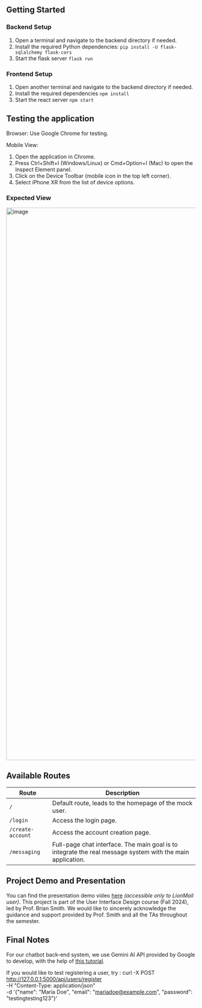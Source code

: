 ## Getting Started

### Backend Setup
1. Open a terminal and navigate to the backend directory if needed.
2. Install the required Python dependencies: `pip install -U flask-sqlalchemy flask-cors`
3. Start the flask server `flask run`

### Frontend Setup
1. Open another terminal and navigate to the backend directory if needed.
2. Install the required dependencies `npm install`
3. Start the react server `npm start`

## Testing the application
Browser: Use Google Chrome for testing.

Mobile View:
1. Open the application in Chrome.
2. Press Ctrl+Shift+I (Windows/Linux) or Cmd+Option+I (Mac) to open the Inspect Element panel.
3. Click on the Device Toolbar (mobile icon in the top left corner).
4. Select iPhone XR from the list of device options.

### Expected View
<img width="1467" alt="image" src="https://github.com/user-attachments/assets/105b3e07-edbe-4d64-848f-b4ccce6ad6e5" />

## Available Routes
| Route            | Description                                         |
|-------------------|-----------------------------------------------------|
| `/`              | Default route, leads to the homepage of the mock user. |
| `/login`         | Access the login page.                              |
| `/create-account`| Access the account creation page.                   |
| `/messaging`     | Full-page chat interface. The main goal is to integrate the real message system with the main application. |

## Project Demo and Presentation
You can find the presentation demo video [here](https://drive.google.com/file/d/1aztAbQ8bP18Q-oGTWSjKHIhC51_PBfYu/view?usp=share_link) _(accessible only to LionMail user)_. This project is part of the User Interface Design course (Fall 2024), led by Prof. Brian Smith. We would like to sincerely acknowledge the guidance and support provided by Prof. Smith and all the TAs throughout the semester.

## Final Notes
For our chatbot back-end system, we use Gemini AI API provided by Google to develop, with the help of [this tutorial](https://www.youtube.com/watch?v=pTcunloZ-_o).

If you would like to test registering a user, try :
    curl -X POST http://127.0.0.1:5000/api/users/register \
    -H "Content-Type: application/json" \
    -d '{"name": "Maria Doe", "email": "mariadoe@example.com", "password": "testingtesting123"}' 
